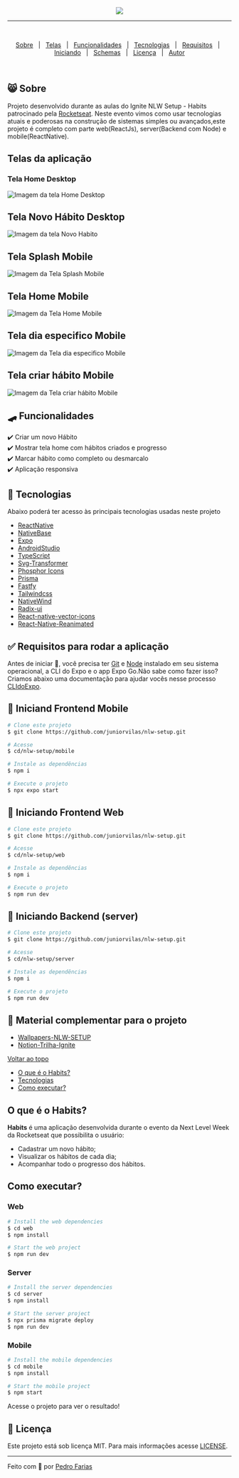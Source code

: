 <p align="center">
   
</p>

<p align="center">
   <img src=".github/preview.jpg"/>
</p> 
<hr><br/>

<p align="center">
  <a href="#-sobre">Sobre</a> &#xa0; | &#xa0;
  <a href="#telas-da-aplicação">Telas</a> &#xa0; | &#xa0;
  <a href="#skateboard-funcionalidades">Funcionalidades</a> &#xa0; | &#xa0;
  <a href="#rocket-tecnologias">Tecnologias</a> &#xa0; | &#xa0;
  <a href="#white_check_mark-requisitos-para-rodar-a-aplicação">Requisitos</a> &#xa0; | &#xa0;
  <a href="#checkered_flag-iniciando">Iniciando</a> &#xa0; | &#xa0;
  <a href="#-configurações-adicionais-ao-projeto">Schemas</a> &#xa0; | &#xa0;
  <a href="#memo-licença">Licença</a> &#xa0; | &#xa0;
  <a href="https://github.com/pedrob14" target="_blank">Autor</a>
</p>

<br>

## 😸 Sobre ##

Projeto desenvolvido durante as aulas do Ignite NLW Setup - Habits patrocinado pela <a href="https://rocketseat.com.br/"> Rocketseat</a>.
Neste evento vimos como usar tecnologias atuais e poderosas na construção de sistemas simples ou avançados,este projeto é completo com parte web(ReactJs), server(Backend com Node) e mobile(ReactNative).

## Telas da aplicação

### Tela Home Desktop ##

<img src="./.github/Home.png" alt="Imagem da tela Home Desktop" />

## Tela Novo Hábito Desktop ##

<img src="./.github/NewHabit.png" alt="Imagem da tela Novo Habito" />

## Tela Splash Mobile ##

<img src="./.github/Splash.png" alt="Imagem da Tela Splash Mobile" />

## Tela Home Mobile ##

<img src="./.github/Home_mobile.png" alt="Imagem da Tela Home Mobile" />

## Tela dia especifico Mobile ##

<img src="./.github/SpecificDay.png" alt="Imagem da Tela dia especifico Mobile" />

## Tela criar hábito Mobile ##

<img src="./.github/NewHabitMobile.png" alt="Imagem da Tela criar hábito Mobile" />

## :skateboard: Funcionalidades ##

:heavy_check_mark: Criar um novo Hábito\
:heavy_check_mark: Mostrar tela home com hábitos criados e progresso\
:heavy_check_mark: Marcar hábito como completo ou desmarcalo\
:heavy_check_mark: Aplicação responsiva

## :rocket: Tecnologias ##

Abaixo poderá ter acesso às principais tecnologias usadas neste projeto

- [ReactNative](https://reactnative.dev/)
- [NativeBase](https://nativebase.io/)
- [Expo](https://expo.dev/)
- [AndroidStudio](https://developer.android.com/studio)
- [TypeScript](https://www.typescriptlang.org/)
- [Svg-Transformer](https://github.com/kristerkari/react-native-svg-transformer)
- [Phosphor Icons](https://github.com/duongdev/phosphor-react-native)
- [Prisma](https://www.prisma.io/)
- [Fastfy](https://www.fastify.io/)
- [Tailwindcss](https://tailwindcss.com/)
- [NativeWind](https://www.nativewind.dev/)
- [Radix-ui](https://www.radix-ui.com/)
- [React-native-vector-icons](https://oblador.github.io/react-native-vector-icons/)
- [React-Native-Reanimated](https://docs.swmansion.com/react-native-reanimated/)



## :white_check_mark: Requisitos para rodar a aplicação ##

Antes de iniciar :checkered_flag:, você precisa ter [Git](https://git-scm.com) e [Node](https://nodejs.org/en/) instalado em seu sistema operacional, a CLI do Expo e o app Expo Go.Não sabe como fazer isso? Criamos abaixo uma documentação para ajudar vocês nesse processo [CLIdoExpo](https://efficient-sloth-d85.notion.site/Instalando-Expo-a4042eaea57d40fabeeaa2e462424ff0).

## :checkered_flag: Iniciand Frontend Mobile  ##

```bash
# Clone este projeto
$ git clone https://github.com/juniorvilas/nlw-setup.git

# Acesse
$ cd/nlw-setup/mobile

# Instale as dependências
$ npm i

# Execute o projeto
$ npx expo start
```

## :checkered_flag: Iniciando Frontend Web  ##

```bash
# Clone este projeto
$ git clone https://github.com/juniorvilas/nlw-setup.git

# Acesse
$ cd/nlw-setup/web

# Instale as dependências
$ npm i

# Execute o projeto
$ npm run dev
```

## :checkered_flag: Iniciando Backend (server)  ##

```bash
# Clone este projeto
$ git clone https://github.com/juniorvilas/nlw-setup.git

# Acesse
$ cd/nlw-setup/server

# Instale as dependências
$ npm i

# Execute o projeto
$ npm run dev
```



## 📡 Material complementar para o projeto ##

- [Wallpapers-NLW-SETUP](https://drive.google.com/drive/folders/1F5ghUWdlaC_1IKFxkNUgGcTGqpqdpR29)
- [Notion-Trilha-Ignite](https://efficient-sloth-d85.notion.site/Trilha-Ignite-562e3516c7574fb7be75ff01fbb41f54)
&#xa0;

<a href="#top">Voltar ao topo</a>
- [O que é o Habits?](#o-que-é-o-habits)
- [Tecnologias](#tecnologias)
- [Como executar?](#como-executar)

## O que é o Habits?

<b>Habits</b> é uma aplicação desenvolvida durante o evento da Next Level Week da Rocketseat que possibilita o usuário:

- Cadastrar um novo hábito;
- Visualizar os hábitos de cada dia;
- Acompanhar todo o progresso dos hábitos.

## Como executar?

### Web

```bash
# Install the web dependencies
$ cd web
$ npm install

# Start the web project
$ npm run dev
```

### Server

```bash
# Install the server dependencies
$ cd server
$ npm install

# Start the server project
$ npx prisma migrate deploy
$ npm run dev
```

### Mobile

```bash
# Install the mobile dependencies
$ cd mobile
$ npm install

# Start the mobile project
$ npm start
```

Acesse o projeto <link do Projeto aqui> para ver o resultado!

## :memo: Licença ##

Este projeto está sob licença MIT. Para mais informações acesse [LICENSE](LICENSE.md).

---

Feito com 💜 por [Pedro Farias](https://github.com/pedrob14) 

